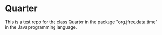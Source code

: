 # Quarter
This is a test repo for the class Quarter in the package "org.jfree.data.time" in the Java programming language.
